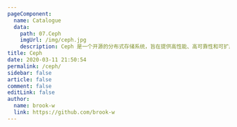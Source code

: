 ```yaml
---
pageComponent:
  name: Catalogue
  data:
    path: 07.Ceph
    imgUrl: /img/ceph.jpg
    description: Ceph 是一个开源的分布式存储系统，旨在提供高性能、高可靠性和可扩展性的存储解决方案。
title: Ceph
date: 2020-03-11 21:50:54
permalink: /ceph/
sidebar: false
article: false
comment: false
editLink: false
author:
  name: brook-w
  link: https://github.com/brook-w
---
```

